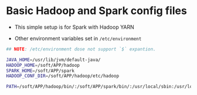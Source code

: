 # Basic Hadoop and Spark config files

- This simple setup is for Spark with Hadoop YARN

- Other environment variables set in `/etc/environment` 

```sh
## NOTE: /etc/environment dose not support `$` expantion. 

JAVA_HOME=/usr/lib/jvm/default-java/
HADOOP_HOME=/soft/APP/hadoop
SPARK_HOME=/soft/APP/spark
HADOOP_CONF_DIR=/soft/APP/hadoop/etc/hadoop

PATH=/soft/APP/hadoop/bin/:/soft/APP/spark/bin/:/usr/local/sbin:/usr/local/bin:/usr/sbin:/usr/bin:/sbin:/bin
```
